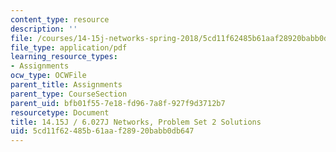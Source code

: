 ```yaml
---
content_type: resource
description: ''
file: /courses/14-15j-networks-spring-2018/5cd11f62485b61aaf28920babb0db647_MIT14_15JS18_sol2.pdf
file_type: application/pdf
learning_resource_types:
- Assignments
ocw_type: OCWFile
parent_title: Assignments
parent_type: CourseSection
parent_uid: bfb01f55-7e18-fd96-7a8f-927f9d3712b7
resourcetype: Document
title: 14.15J / 6.027J Networks, Problem Set 2 Solutions
uid: 5cd11f62-485b-61aa-f289-20babb0db647
---
```

